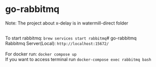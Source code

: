 # go-rabbitmq

Note: The project about x-delay is in watermill-direct folder <br><br>

To start rabbitmq: `brew services start rabbitmq`# go-rabbitmq <br>
Rabbitmq Server(Local): `http://localhost:15672/`
<br><br>
For docker run: `docker compose up` <br>
If you want to access terminal run `docker-compose exec rabbitmq bash`